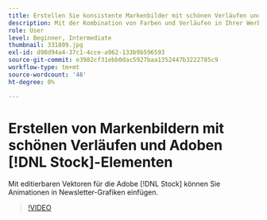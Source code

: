 ```yaml
---
title: Erstellen Sie konsistente Markenbilder mit schönen Verläufen und Adobe [!DNL Stock] Assets
description: Mit der Kombination von Farben und Verläufen in Ihrer Werbekampagne eine Marke mit unterschiedlichen Bildern schaffen
role: User
level: Beginner, Intermediate
thumbnail: 331809.jpg
exl-id: d98d94a4-37c1-4cce-a962-133b9b596593
source-git-commit: e3982cf31ebb0dac5927baa1352447b3222785c9
workflow-type: tm+mt
source-wordcount: '46'
ht-degree: 0%

---
```


# Erstellen von Markenbildern mit schönen Verläufen und Adoben [!DNL Stock]-Elementen

Mit editierbaren Vektoren für die Adobe [!DNL Stock] können Sie Animationen in Newsletter-Grafiken einfügen.

>[!VIDEO](https://video.tv.adobe.com/v/331809?hidetitle=true)
